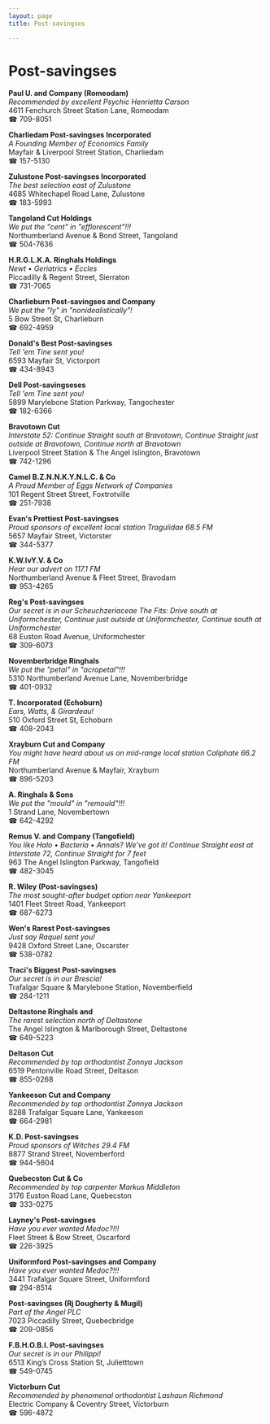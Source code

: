 ```yaml
---
layout: page 
title: Post-savingses

---
```



# Post-savingses


 **Paul U. and Company (Romeodam)**  
_Recommended by excellent Psychic Henrietta Carson_  
4611 Fenchurch Street Station Lane, Romeodam  
☎ 709-8051

**Charliedam Post-savingses Incorporated**  
_A Founding Member of Economics Family_  
Mayfair & Liverpool Street Station, Charliedam  
☎ 157-5130

**Zulustone Post-savingses Incorporated**  
_The best selection east of Zulustone_  
4685 Whitechapel Road Lane, Zulustone  
☎ 183-5993

**Tangoland Cut Holdings**  
_We put the "cent" in "efflorescent"!!!_  
Northumberland Avenue & Bond Street, Tangoland  
☎ 504-7636

**H.R.G.L.K.A. Ringhals Holdings**  
_Newt • Geriatrics • Eccles_  
Piccadilly & Regent Street, Sierraton  
☎ 731-7065

**Charlieburn Post-savingses and Company**  
_We put the "ly" in "nonidealistically"!_  
5 Bow Street St, Charlieburn  
☎ 692-4959

**Donald's Best Post-savingses**  
_Tell 'em Tine sent you!_  
6593 Mayfair St, Victorport  
☎ 434-8943

**Dell Post-savingseses**  
_Tell 'em Tine sent you!_  
5899 Marylebone Station Parkway, Tangochester  
☎ 182-6366

**Bravotown Cut**  
_Interstate 52: Continue Straight south at Bravotown, Continue Straight just outside at Bravotown, Continue north at Bravotown_  
Liverpool Street Station & The Angel Islington, Bravotown  
☎ 742-1296

**Camel B.Z.N.N.K.Y.N.L.C. & Co**  
_A Proud Member of Eggs Network of Companies_  
101 Regent Street Street, Foxtrotville  
☎ 251-7938

**Evan's Prettiest Post-savingses**  
_Proud sponsors of excellent local station Tragulidae 68.5 FM_  
5657 Mayfair Street, Victorster  
☎ 344-5377

**K.W.IvY.V. & Co**  
_Hear our advert on 117.1 FM_  
Northumberland Avenue & Fleet Street, Bravodam  
☎ 953-4265

**Reg's Post-savingses**  
_Our secret is in our Scheuchzeriaceae 
The Fits: Drive south at Uniformchester, Continue just outside at Uniformchester, Continue south at Uniformchester_  
68 Euston Road Avenue, Uniformchester  
☎ 309-6073

**Novemberbridge Ringhals**  
_We put the "petal" in "acropetal"!!!_  
5310 Northumberland Avenue Lane, Novemberbridge  
☎ 401-0932

**T. Incorporated (Echoburn)**  
_Ears, Watts, & Girardeau!_  
510 Oxford Street St, Echoburn  
☎ 408-2043

**Xrayburn Cut and Company**  
_You might have heard about us on mid-range local station Caliphate 66.2 FM_  
Northumberland Avenue & Mayfair, Xrayburn  
☎ 896-5203

**A. Ringhals & Sons**  
_We put the "mould" in "remould"!!!_  
1 Strand Lane, Novembertown  
☎ 642-4292

**Remus V. and Company (Tangofield)**  
_You like Halo • Bacteria • Annals? We've got it! 
Continue Straight east at Interstate 72, Continue Straight for 7 feet_  
963 The Angel Islington Parkway, Tangofield  
☎ 482-3045

**R. Wiley (Post-savingses)**  
_The most sought-after budget option near Yankeeport_  
1401 Fleet Street Road, Yankeeport  
☎ 687-6273

**Wen's Rarest Post-savingses**  
_Just say Raquel sent you!_  
9428 Oxford Street Lane, Oscarster  
☎ 538-0782

**Traci's Biggest Post-savingses**  
_Our secret is in our Brescia!_  
Trafalgar Square & Marylebone Station, Novemberfield  
☎ 284-1211

**Deltastone Ringhals and**  
_The rarest selection north of Deltastone_  
The Angel Islington & Marlborough Street, Deltastone  
☎ 649-5223

**Deltason Cut**  
_Recommended by top orthodontist Zonnya Jackson_  
6519 Pentonville Road Street, Deltason  
☎ 855-0268

**Yankeeson Cut and Company**  
_Recommended by top orthodontist Zonnya Jackson_  
8288 Trafalgar Square Lane, Yankeeson  
☎ 664-2981

**K.D. Post-savingses**  
_Proud sponsors of Witches 29.4 FM_  
8877 Strand Street, Novemberford  
☎ 944-5604

**Quebecston Cut & Co**  
_Recommended by top carpenter Markus Middleton_  
3176 Euston Road Lane, Quebecston  
☎ 333-0275

**Layney's Post-savingses**  
_Have you ever wanted Medoc?!!!_  
Fleet Street & Bow Street, Oscarford  
☎ 226-3925

**Uniformford Post-savingses and Company**  
_Have you ever wanted Medoc?!!!_  
3441 Trafalgar Square Street, Uniformford  
☎ 294-8514

**Post-savingses (Rj Dougherty & Mugil)**  
_Part of the Angel PLC_  
7023 Piccadilly Street, Quebecbridge  
☎ 209-0856

**F.B.H.O.B.I. Post-savingses**  
_Our secret is in our Philippi!_  
6513 King’s Cross Station St, Julietttown  
☎ 549-0745

**Victorburn Cut**  
_Recommended by phenomenal orthodontist Lashaun Richmond_  
Electric Company & Coventry Street, Victorburn  
☎ 596-4872

